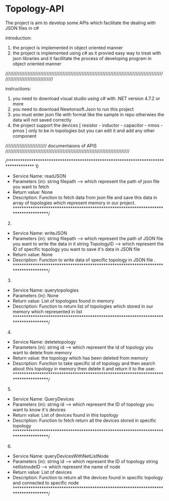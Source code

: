 # Topology-API
The project is aim to develop some APIs which facilitate the dealing with JSON files in c#

introduction:
1) the project is implemented in object oriented manner
2) the project is implemented using c# as it provied easy way to treat with json libraries and it facillitate the process of developing program in object oriented manner

/////////////////////////////////////////////////////////////////////////////////////////////////////////////////////////////////

instructions: 
1) you need to download visual studio using c# with .NET version 4.7.2 or more 
2) you need to download Newtonsoft.Json to run this project 
3) you must enter json file with format like the sample in repo otherwies the data will not saved correctly 
4) the project support the devices [ resistor - inductor - capacitor - nmos - pmos ] only to be in topologies but you can edit it and add any other component 

////////////////////////// documentaions of APIS //////////////////////////////////////////////////////////////////////////////

 /************************************************************************************
1)
* Service Name: readJSON
* Parameters (in): string filepath --> which represent the path of json file you want to fetch 
* Return value: None
* Description: Function to fetch data from json file and save this data in array of topologies which represent memory in our project.
************************************************************************************/
2)
* Service Name: writeJSON
* Parameters (in): string filepath --> which represent the path of JSON file you want to write the data in it 
                   string TopologyID --> which represent the ID of specific topology you want to save it's data in JSON file                
* Return value: None
* Description: Function to write data of specific topology in JSON file .
************************************************************************************/
3)
* Service Name: querytopologies
* Parameters (in): None
* Return value: List of topologies found in memory 
* Description: Function to return list of topologies which stored in our memory which represented in list
************************************************************************************/
4)
* Service Name: deletetopology
* Parameters (in): string id --> which represent the id of topology you want to delete from memory
* Return value: the topology which has been deleted from memory
* Description: Function to take specific id of topology and then search about this topology in memory then delete it and return it to the user.
************************************************************************************/
5)
* Service Name: QueryDevices
* Parameters (in): string id --> which represent the ID of topology you want to know it's devices
* Return value: List of devices found in this topology
* Description: Function to fetch return all the devices stored in specific topology 
************************************************************************************/
6)
* Service Name: queryDevicesWithNetListNode
* Parameters (in): string id --> which represent the ID of topology
                   string netlistnodeID --> which represent the name of node                 
* Return value: List of devices
* Description: Function to return all the devices found in specific topology and connected to specific node 
************************************************************************************/
